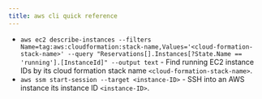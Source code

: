 ```yaml
---
title: aws cli quick reference
---
```

- `aws ec2 describe-instances --filters Name=tag:aws:cloudformation:stack-name,Values='<cloud-formation-stack-name>' --query "Reservations[].Instances[?State.Name == 'running'].[InstanceId]" --output text` - Find running EC2 instance IDs by its cloud formation stack name `<cloud-formation-stack-name>`. 
- `aws ssm start-session --target <instance-ID>` - SSH into an AWS instance its instance ID `<instance-ID>`.